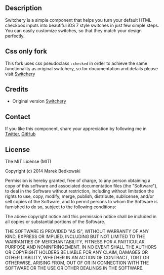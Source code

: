 ## Description

Switchery is a simple component that helps you turn your default HTML checkbox inputs into beautiful iOS 7 style switches in just few simple steps. You can easily customize switches, so that they match your design perfectly.

## Css only fork

This fork uses css pseudoclass ```:checked``` in order to achieve the same functionality as original switchery, so for documentation and details please visit [Switchery](https://github.com/abpetkov/switchery)

## Credits

- Original version [Switchery](https://github.com/abpetkov/switchery)

## Contact

If you like this component, share your appreciation by following me in [Twitter](https://twitter.com/bendi007), [GitHub](https://github.com/bendi)

## License

The MIT License (MIT)

Copyright (c) 2014 Marek Bedkowski

Permission is hereby granted, free of charge, to any person obtaining a copy of
this software and associated documentation files (the "Software"), to deal in
the Software without restriction, including without limitation the rights to
use, copy, modify, merge, publish, distribute, sublicense, and/or sell copies of
the Software, and to permit persons to whom the Software is furnished to do so,
subject to the following conditions:

The above copyright notice and this permission notice shall be included in all
copies or substantial portions of the Software.

THE SOFTWARE IS PROVIDED "AS IS", WITHOUT WARRANTY OF ANY KIND, EXPRESS OR
IMPLIED, INCLUDING BUT NOT LIMITED TO THE WARRANTIES OF MERCHANTABILITY, FITNESS
FOR A PARTICULAR PURPOSE AND NONINFRINGEMENT. IN NO EVENT SHALL THE AUTHORS OR
COPYRIGHT HOLDERS BE LIABLE FOR ANY CLAIM, DAMAGES OR OTHER LIABILITY, WHETHER
IN AN ACTION OF CONTRACT, TORT OR OTHERWISE, ARISING FROM, OUT OF OR IN
CONNECTION WITH THE SOFTWARE OR THE USE OR OTHER DEALINGS IN THE SOFTWARE.
